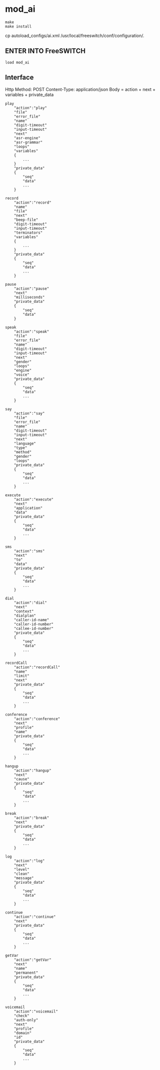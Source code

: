 # mod_ai

```
make
make install
```

cp autoload_configs/ai.xml /usr/local/freeswitch/conf/configuration/.

##  ENTER INTO FreeSWITCH

	load mod_ai

## Interface

Http Method: POST
Content-Type: application/json
Body = action + next + variables + private_data

```
play
	"action":"play"
	"file"
	"error_file"
	"name"
	"digit-timeout"
	"input-timeout"
	"next"
	"asr-engine"
	"asr-grammar"
	"loops"
	"variables"
	{
		...
	}
	"private_data"
	{
		"seq"
		"data"
		...
	}
```

```
record
	"action":"record"
	"name"
	"file"
	"next"
	"beep-file"
	"digit-timeout"
	"input-timeout"
	"terminators"
	"variables"
	{
		...
	}
	"private_data"
	{
		"seq"
		"data"
		...
	}
```

```
pause
	"action":"pause"
	"next"
	"milliseconds"
	"private_data"
	{
		"seq"
		"data"
	}
```

```
speak
	"action":"speak"
	"file"
	"error_file"
	"name"
	"digit-timeout"
	"input-timeout"
	"next"
	"gender"
	"loops"
	"engine"
	"voice"
	"private_data"
	{
		"seq"
		"data"
		...
	}
```

```
say
	"action":"say"
	"file"
	"error_file"
	"name"
	"digit-timeout"
	"input-timeout"
	"next"
	"language"
	"type"
	"method"
	"gender"
	"loops"
	"private_data"
	{
		"seq"
		"data"
		...
	}
```

```
execute
	"action":"execute"
	"next"
	"application"
	"data"
	"private_data"
	{
		"seq"
		"data"
		...
	}
```

```
sms
	"action":"sms"
	"next"
	"to"
	"data"
	"private_data"
	{
		"seq"
		"data"
		...
	}
```

```
dial
	"action":"dial"
	"next"
	"context"
	"dialplan"
	"caller-id-name"
	"caller-id-number"
	"callee-id-number"
	"private_data"
	{
		"seq"
		"data"
		...
	}
```

```
recordCall
	"action":"recordCall"
	"name"
	"limit"
	"next"
	"private_data"
	{
		"seq"
		"data"
		...
	}

```

```
conference
	"action":"conference"
	"next"
	"profile"
	"name"
	"private_data"
	{
		"seq"
		"data"
		...
	}
```

```
hangup
	"action":"hangup"
	"next"
	"cause"
	"private_data"
	{
		"seq"
		"data"
		...
	}
```

```
break
	"action":"break"
	"next"
	"private_data"
	{
		"seq"
		"data"
		...
	}
```

```
log
	"action":"log"
	"next"
	"level"
	"clean"
	"message"
	"private_data"
	{
		"seq"
		"data"
		...
	}
```

```
continue
	"action":"continue"
	"next"
	"private_data"
	{
		"seq"
		"data"
		...
	}
```

```
getVar
	"action":"getVar"
	"next"
	"name"
	"permanent"
	"private_data"
	{
		"seq"
		"data"
		...
	}
```

```
voicemail
	"action":"voicemail"
	"check"
	"auth-only"
	"next"
	"profile"
	"domain"
	"id"
	"private_data"
	{
		"seq"
		"data"
		...
	}
```
